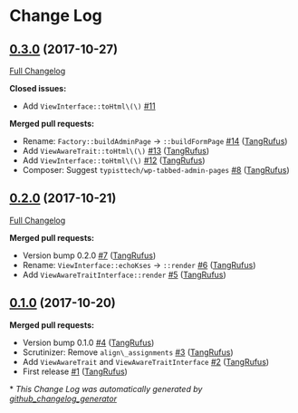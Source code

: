 # Change Log

## [0.3.0](https://github.com/TypistTech/wp-kses-view/tree/0.3.0) (2017-10-27)
[Full Changelog](https://github.com/TypistTech/wp-kses-view/compare/0.2.0...0.3.0)

**Closed issues:**

- Add `ViewInterface::toHtml\(\)` [\#11](https://github.com/TypistTech/wp-kses-view/issues/11)

**Merged pull requests:**

- Rename: `Factory::buildAdminPage` -\> `::buildFormPage` [\#14](https://github.com/TypistTech/wp-kses-view/pull/14) ([TangRufus](https://github.com/TangRufus))
- Add `ViewAwareTrait::toHtml\(\)` [\#13](https://github.com/TypistTech/wp-kses-view/pull/13) ([TangRufus](https://github.com/TangRufus))
- Add `ViewInterface::toHtml\(\)` [\#12](https://github.com/TypistTech/wp-kses-view/pull/12) ([TangRufus](https://github.com/TangRufus))
- Composer: Suggest `typisttech/wp-tabbed-admin-pages` [\#8](https://github.com/TypistTech/wp-kses-view/pull/8) ([TangRufus](https://github.com/TangRufus))

## [0.2.0](https://github.com/TypistTech/wp-kses-view/tree/0.2.0) (2017-10-21)
[Full Changelog](https://github.com/TypistTech/wp-kses-view/compare/0.1.0...0.2.0)

**Merged pull requests:**

- Version bump 0.2.0 [\#7](https://github.com/TypistTech/wp-kses-view/pull/7) ([TangRufus](https://github.com/TangRufus))
- Rename: `ViewInterface::echoKses` -\> `::render` [\#6](https://github.com/TypistTech/wp-kses-view/pull/6) ([TangRufus](https://github.com/TangRufus))
- Add `ViewAwareTraitInterface::render` [\#5](https://github.com/TypistTech/wp-kses-view/pull/5) ([TangRufus](https://github.com/TangRufus))

## [0.1.0](https://github.com/TypistTech/wp-kses-view/tree/0.1.0) (2017-10-20)
**Merged pull requests:**

- Version bump 0.1.0 [\#4](https://github.com/TypistTech/wp-kses-view/pull/4) ([TangRufus](https://github.com/TangRufus))
- Scrutinizer: Remove `align\_assignments` [\#3](https://github.com/TypistTech/wp-kses-view/pull/3) ([TangRufus](https://github.com/TangRufus))
- Add `ViewAwareTrait` and `ViewAwareTraitInterface` [\#2](https://github.com/TypistTech/wp-kses-view/pull/2) ([TangRufus](https://github.com/TangRufus))
- First release [\#1](https://github.com/TypistTech/wp-kses-view/pull/1) ([TangRufus](https://github.com/TangRufus))



\* *This Change Log was automatically generated by [github_changelog_generator](https://github.com/skywinder/Github-Changelog-Generator)*